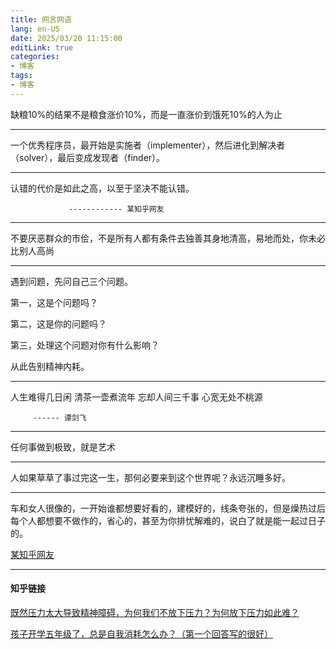 ```yaml
---
title: 网言网语
lang: en-US
date: 2025/03/20 11:15:00
editLink: true
categories: 
- 博客
tags: 
- 博客
---
```


缺粮10%的结果不是粮食涨价10%，而是一直涨价到饿死10%的人为止


----------------------------

一个优秀程序员，最开始是实施者（implementer），然后进化到解决者（solver），最后变成发现者（finder）。

----------------------------

认错的代价是如此之高，以至于坚决不能认错。

                 ------------ 某知乎网友
               
----------------------------

不要厌恶群众的市侩，不是所有人都有条件去独善其身地清高，易地而处，你未必比别人高尚


----------------------------

遇到问题，先问自己三个问题。

第一，这是个问题吗？

第二，这是你的问题吗？

第三，处理这个问题对你有什么影响？

从此告别精神内耗。

----------------------------

人生难得几日闲
清茶一壶煮流年
忘却人间三千事
心宽无处不桃源

         ------ 谭剑飞

----------------------------

任何事做到极致，就是艺术


----------------------------

人如果草草了事过完这一生，那何必要来到这个世界呢？永远沉睡多好。

----------------------------

车和女人很像的，一开始谁都想要好看的，建模好的，线条夸张的，但是燥热过后每个人都想要不做作的，省心的，甚至为你排忧解难的，说白了就是能一起过日子的。

[某知乎网友](https://www.zhihu.com/question/1929300061390611893)

----------------------------

#### 知乎链接

[既然压力太大导致精神障碍，为何我们不放下压力？为何放下压力如此难？](https://www.zhihu.com/question/1923177374947730940)      

[孩子开学五年级了，总是自我消耗怎么办？（第一个回答写的很好）](https://www.zhihu.com/question/1933494923954485114)
